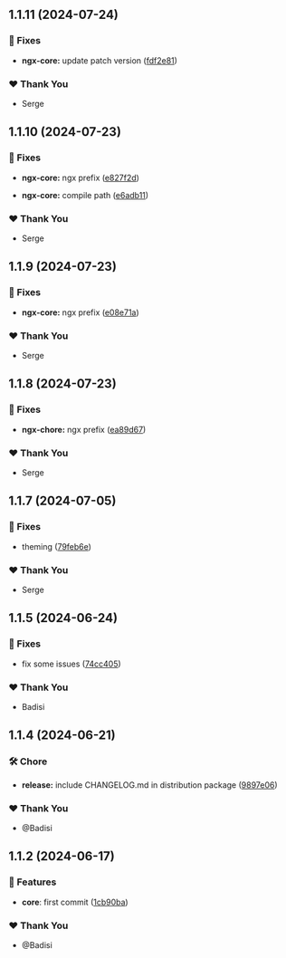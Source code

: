 ## 1.1.11 (2024-07-24)


### 🐛 Fixes

- **ngx-core:** update patch version ([fdf2e81](https://github.com/DSI-HUG/ngx-components/commit/fdf2e81))


### ❤️  Thank You

- Serge

## 1.1.10 (2024-07-23)


### 🐛 Fixes

- **ngx-core:** ngx prefix ([e827f2d](https://github.com/DSI-HUG/ngx-components/commit/e827f2d))

- **ngx-core:** compile path ([e6adb11](https://github.com/DSI-HUG/ngx-components/commit/e6adb11))


### ❤️  Thank You

- Serge

## 1.1.9 (2024-07-23)


### 🐛 Fixes

- **ngx-core:** ngx prefix ([e08e71a](https://github.com/DSI-HUG/ngx-components/commit/e08e71a))


### ❤️  Thank You

- Serge

## 1.1.8 (2024-07-23)


### 🐛 Fixes

- **ngx-chore:** ngx prefix ([ea89d67](https://github.com/DSI-HUG/ngx-components/commit/ea89d67))


### ❤️  Thank You

- Serge

## 1.1.7 (2024-07-05)

### 🐛 Fixes

-   theming ([79feb6e](https://github.com/DSI-HUG/ngx-components/commit/79feb6e))

### ❤️ Thank You

-   Serge

## 1.1.5 (2024-06-24)

### 🐛 Fixes

-   fix some issues ([74cc405](https://github.com/DSI-HUG/ngx-components/commit/74cc405))

### ❤️ Thank You

-   Badisi

## 1.1.4 (2024-06-21)

### 🛠️ Chore

-   **release:** include CHANGELOG.md in distribution package ([9897e06](https://github.com/DSI-HUG/ngx-components/commit/9897e06))

### ❤️ Thank You

-   @Badisi

## 1.1.2 (2024-06-17)

### 🚀 Features

-   **core**: first commit ([1cb90ba](https://github.com/DSI-HUG/ngx-components/commit/1cb90bac803acbb9708e3983ab9e4d6a872d2a5c))

### ❤️ Thank You

-   @Badisi
